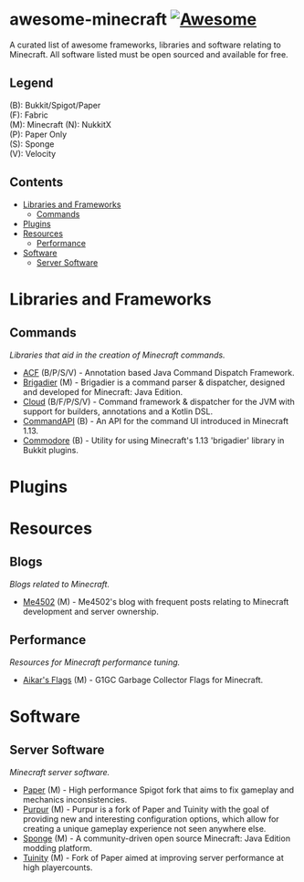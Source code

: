 # awesome-minecraft [![Awesome](https://awesome.re/badge-flat.svg)](https://awesome.re)

A curated list of awesome frameworks, libraries and software relating to Minecraft. All software listed must be open sourced
and available for free.

## Legend 

(B): Bukkit/Spigot/Paper\
(F): Fabric\
(M): Minecraft
(N): NukkitX\
(P): Paper Only\
(S): Sponge\
(V): Velocity

## Contents

- [Libraries and Frameworks](#libraries-and-frameworks)
  - [Commands](#commands)
- [Plugins](#plugins)
- [Resources](#resources)
  - [Performance](#performance)
- [Software](#software)
  - [Server Software](#server-software)

# Libraries and Frameworks

## Commands
_Libraries that aid in the creation of Minecraft commands._

- [ACF](https://github.com/aikar/commands) (B/P/S/V) - Annotation based Java Command Dispatch Framework.
- [Brigadier](https://github.com/Mojang/brigadier) (M) - Brigadier is a command parser & dispatcher, designed and developed for Minecraft: Java Edition.
- [Cloud](https://github.com/Incendo/Cloud) (B/F/P/S/V) - Command framework & dispatcher for the JVM with support for builders, annotations and a Kotlin DSL.
- [CommandAPI](https://github.com/JorelAli/CommandAPI) (B) - An API for the command UI introduced in Minecraft 1.13.
- [Commodore](https://github.com/lucko/commodore) (B) - Utility for using Minecraft's 1.13 'brigadier' library in Bukkit plugins.

# Plugins

# Resources

## Blogs
_Blogs related to Minecraft._

- [Me4502](https://matthewmiller.dev/blog/) (M) - Me4502's blog with frequent posts relating to Minecraft development and server ownership.

## Performance
_Resources for Minecraft performance tuning._

- [Aikar's Flags](https://aikar.co/2018/07/02/tuning-the-jvm-g1gc-garbage-collector-flags-for-minecraft/) (M) - G1GC Garbage Collector Flags for Minecraft.

# Software

## Server Software
_Minecraft server software._

- [Paper](https://github.com/papermc/paper) (M) - High performance Spigot fork that aims to fix gameplay and mechanics inconsistencies.
- [Purpur](https://github.com/pl3xgaming/Purpur) (M) - Purpur is a fork of Paper and Tuinity with the goal of providing new and interesting configuration options, which allow for creating a unique gameplay experience not seen anywhere else.
- [Sponge](https://github.com/SpongePowered/Sponge) (M) - A community-driven open source Minecraft: Java Edition modding platform.
- [Tuinity](https://github.com/spottedleaf/tuinity) (M) - Fork of Paper aimed at improving server performance at high playercounts.
